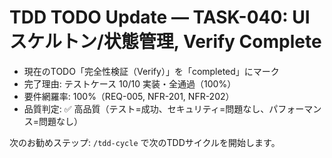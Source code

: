 # TDD TODO Update — TASK-040: UIスケルトン/状態管理, Verify Complete

- 現在のTODO「完全性検証（Verify）」を「completed」にマーク
- 完了理由: テストケース 10/10 実装・全通過（100%）
- 要件網羅率: 100%（REQ-005, NFR-201, NFR-202）
- 品質判定: ✅ 高品質（テスト=成功、セキュリティ=問題なし、パフォーマンス=問題なし）

次のお勧めステップ: `/tdd-cycle` で次のTDDサイクルを開始します。
